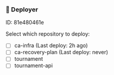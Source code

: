 ### 🦑 Deployer

ID: 81e480461e

Select which repository to deploy:

- [ ] ca-infra (Last deploy: 2h ago)
- [ ] ca-recovery-plan (Last deploy: never)
- [ ] tournament
- [ ] tournament-api
